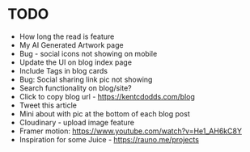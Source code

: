 # TODO

- How long the read is feature
- My AI Generated Artwork page
- Bug - social icons not showing on mobile
- Update the UI on blog index page
- Include Tags in blog cards
- Bug: Social sharing link pic not showing
- Search functionality on blog/site?
- Click to copy blog url - https://kentcdodds.com/blog
- Tweet this article
- Mini about with pic at the bottom of each blog post
- Cloudinary - upload image feature
- Framer motion: https://www.youtube.com/watch?v=He1_AH6kC8Y
- Inspiration for some Juice - https://rauno.me/projects

